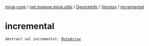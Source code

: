 [mirai-core](../../../index.md) / [net.mamoe.mirai.utils](../../index.md) / [DeviceInfo](../index.md) / [Version](index.md) / [incremental](./incremental.md)

# incremental

`abstract val incremental: `[`ByteArray`](https://kotlinlang.org/api/latest/jvm/stdlib/kotlin/-byte-array/index.html)